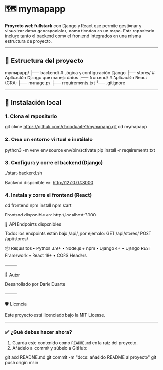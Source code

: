 # 🗺️ mymapapp

**Proyecto web fullstack** con Django y React que permite gestionar y visualizar datos geoespaciales, como tiendas en un mapa. Este repositorio incluye tanto el backend como el frontend integrados en una misma estructura de proyecto.

---

## 🧱 Estructura del proyecto

mymapapp/
├── backend/        # Lógica y configuración Django
├── stores/         # Aplicación Django que maneja datos
├── frontend/       # Aplicación React (CRA)
├── manage.py
├── requirements.txt
└── .gitignore

---

## 🚀 Instalación local

### 1. Clona el repositorio
git clone https://github.com/darioduarte1/mymapapp.git
cd mymapapp


### 2. Crea un entorno virtual e instálalo
python3 -m venv env
source env/bin/activate
pip install -r requirements.txt


### 3. Configura y corre el backend (Django)
./start-backend.sh

Backend disponible en: http://127.0.0.1:8000

### 4. Instala y corre el frontend (React)
cd frontend
npm install
npm start

Frontend disponible en: http://localhost:3000

🔗 API Endpoints disponibles

Todos los endpoints están bajo /api/, por ejemplo:
GET     /api/stores/
POST    /api/stores/

📦 Requisitos
	•	Python 3.9+
	•	Node.js + npm
	•	Django 4+
	•	Django REST Framework
	•	React 18+
	•	CORS Headers

⸻

🧾 Autor

Desarrollado por Dario Duarte

⸻

🛡️ Licencia

Este proyecto está licenciado bajo la MIT License.

---

### ✅ ¿Qué debes hacer ahora?

1. Guarda este contenido como `README.md` en la raíz del proyecto.
2. Añádelo al commit y súbelo a GitHub:

git add README.md
git commit -m "docs: añadido README al proyecto"
git push origin main

